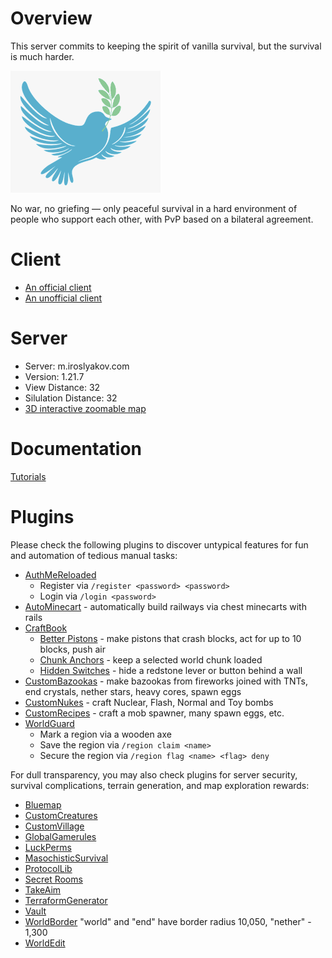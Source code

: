 # Overview

This server commits to keeping the spirit of vanilla survival, but the survival is much harder.

![Peace Logo](images/peace.png)

No war, no griefing — only peaceful survival in a hard environment of people who support each other, with PvP based on a bilateral agreement.

# Client

* [An official client](https://www.minecraft.net/en-us/about-minecraft)
* [An unofficial client](https://ru-m.org/)

# Server

* Server: m.iroslyakov.com
* Version: 1.21.7
* View Distance: 32
* Silulation Distance: 32
* [3D interactive zoomable map](http://m.iroslyakov.com/)

# Documentation

[Tutorials](https://minecraft.wiki/w/Tutorials)

# Plugins

Please check the following plugins to discover untypical features for fun and automation of tedious manual tasks:

* [AuthMeReloaded](https://www.spigotmc.org/resources/authmereloaded.6269/)
    * Register via `/register <password> <password>`
    * Login via `/login <password>`
* [AutoMinecart](https://www.spigotmc.org/resources/autominecart.128389/) - automatically build railways via chest minecarts with rails
* [CraftBook](https://dev.bukkit.org/projects/craftbook)
    * [Better Pistons](https://craftbook.enginehub.org/en/3.x/mechanics/better_pistons/) - make pistons that crash blocks, act for up to 10 blocks, push air
    * [Chunk Anchors](https://craftbook.enginehub.org/en/latest/mechanics/chunk_anchor/) - keep a selected world chunk loaded
    * [Hidden Switches](https://craftbook.enginehub.org/en/latest/mechanics/hidden_switch/) - hide a redstone lever or button behind a wall
* [CustomBazookas](https://www.spigotmc.org/resources/custombazookas.124997/) - make bazookas from fireworks joined with TNTs, end crystals, nether stars, heavy cores, spawn eggs
* [CustomNukes](https://www.spigotmc.org/resources/customnukes.68710/) - craft Nuclear, Flash, Normal and Toy bombs
* [CustomRecipes](https://www.spigotmc.org/resources/customrecipes.89435/) - craft a mob spawner, many spawn eggs, etc.
* [WorldGuard](https://dev.bukkit.org/projects/worldguard)
    * Mark a region via a wooden axe
    * Save the region via `/region claim <name>`
    * Secure the region via `/region flag <name> <flag> deny`

For dull transparency, you may also check plugins for server security, survival complications, terrain generation, and map exploration rewards:

* [Bluemap](https://www.spigotmc.org/resources/bluemap.83557/)
* [CustomCreatures](https://www.spigotmc.org/resources/customcreatures.68711/)
* [CustomVillage](https://www.spigotmc.org/resources/customvillage.69170/)
* [GlobalGamerules](https://www.spigotmc.org/resources/global-gamerules-1-7-1-16.82310/)
* [LuckPerms](https://www.spigotmc.org/resources/luckperms.28140/)
* [MasochisticSurvival](https://www.spigotmc.org/resources/masochisticsurvival.124943/)
* [ProtocolLib](https://www.spigotmc.org/resources/protocollib.1997/)
* [Secret Rooms](https://www.spigotmc.org/resources/secret-rooms.121505/)
* [TakeAim](https://www.spigotmc.org/resources/takeaim.68713/)
* [TerraformGenerator](https://www.spigotmc.org/resources/terraformgenerator-1-16-5-1-20-1.75132/)
* [Vault](https://www.spigotmc.org/resources/vault.34315/)
* [WorldBorder](https://www.spigotmc.org/resources/worldborder.60905/) "world" and "end" have border radius 10,050, "nether" - 1,300
* [WorldEdit](https://dev.bukkit.org/projects/worldedit)
